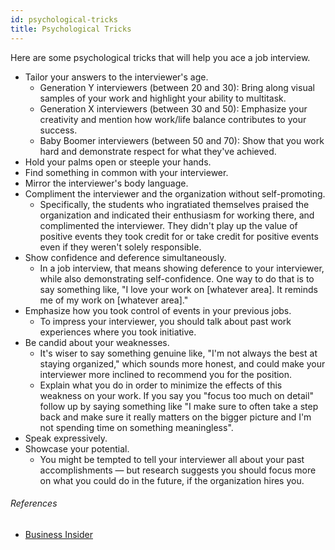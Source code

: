 ```yaml
---
id: psychological-tricks
title: Psychological Tricks
---
```


Here are some psychological tricks that will help you ace a job interview.

- Tailor your answers to the interviewer's age.
  - Generation Y interviewers (between 20 and 30): Bring along visual samples of your work and highlight your ability to multitask.
  - Generation X interviewers (between 30 and 50): Emphasize your creativity and mention how work/life balance contributes to your success.
  - Baby Boomer interviewers (between 50 and 70): Show that you work hard and demonstrate respect for what they've achieved.
- Hold your palms open or steeple your hands.
- Find something in common with your interviewer.
- Mirror the interviewer's body language.
- Compliment the interviewer and the organization without self-promoting.
  - Specifically, the students who ingratiated themselves praised the organization and indicated their enthusiasm for working there, and complimented the interviewer. They didn't play up the value of positive events they took credit for or take credit for positive events even if they weren't solely responsible.
- Show confidence and deference simultaneously.
  - In a job interview, that means showing deference to your interviewer, while also demonstrating self-confidence. One way to do that is to say something like, "I love your work on [whatever area]. It reminds me of my work on [whatever area]."
- Emphasize how you took control of events in your previous jobs.
  - To impress your interviewer, you should talk about past work experiences where you took initiative.
- Be candid about your weaknesses.
  - It's wiser to say something genuine like, "I'm not always the best at staying organized," which sounds more honest, and could make your interviewer more inclined to recommend you for the position.
  - Explain what you do in order to minimize the effects of this weakness on your work. If you say you "focus too much on detail" follow up by saying something like "I make sure to often take a step back and make sure it really matters on the bigger picture and I'm not spending time on something meaningless".
- Speak expressively.
- Showcase your potential.
  - You might be tempted to tell your interviewer all about your past accomplishments — but research suggests you should focus more on what you could do in the future, if the organization hires you.

###### References

- [Business Insider](http://www.businessinsider.com/psychological-tricks-to-ace-job-interview-2015-11)
